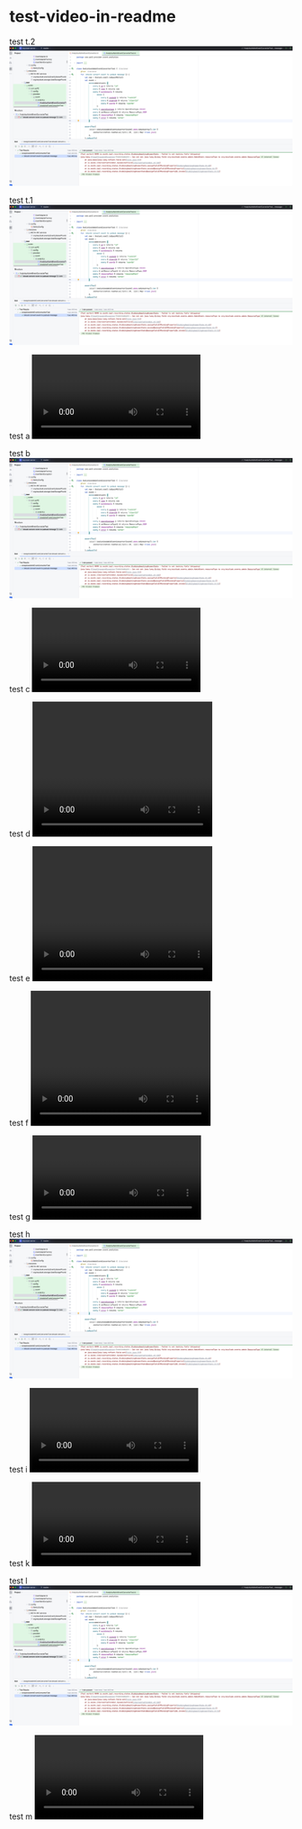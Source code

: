 # test-video-in-readme



test t.2
[![Watch the video t.2](https://raw.githubusercontent.com/ievgen-up42/test-video-in-readme/main/docs/media/screenshot.png)](https://raw.githubusercontent.com/ievgen-up42/test-video-in-readme/main/docs/media/sandbox-password.mov)

test t.1
[![Watch the video t.1](/docs/media/screenshot.png)](/docs/media/sandbox-password.mov)

test a
![text a](/docs/media/sandbox-password.mov)

test b
![text b](/docs/media/screenshot.png)

test c
![text c](/docs/media/sandbox-password.mp4)

test d
<video width="320" height="240" controls>
  <source src="/docs/media/sandbox-password.mp4" type="video/mp4">
</video>

test e
<video width="320" height="240" controls>
  <source src="/docs/media/sandbox-password.mov" type="video/mp4">
</video>

test f
<video width="320" height="240" controls>
  <source src="./docs/media/sandbox-password.mp4" type="video/mp4">
</video>

test g
![text g](docs/media/sandbox-password.mov)

test h
![text h](docs/media/screenshot.png)

test i
![text i](docs/media/sandbox-password.mp4)

test k
![text k](./docs/media/sandbox-password.mov)

test l
![text l](./docs/media/screenshot.png)

test m
![text m](./docs/media/sandbox-password.mp4)
